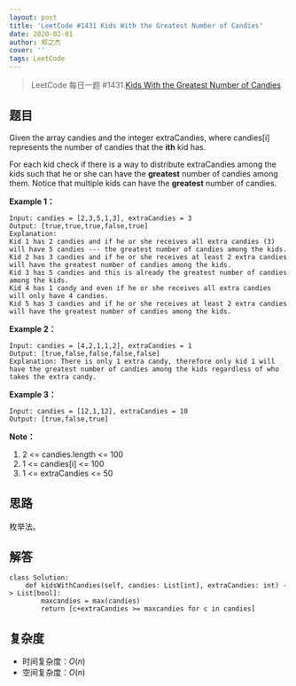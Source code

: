 ```yaml
---
layout: post
title: 'LeetCode #1431 Kids With the Greatest Number of Candies'
date: 2020-02-01
author: 郑之杰
cover: ''
tags: LeetCode
---
```


> LeetCode 每日一题 #1431.[Kids With the Greatest Number of Candies](https://leetcode-cn.com/problems/kids-with-the-greatest-number-of-candies/)

## 题目
Given the array candies and the integer extraCandies, where candies[i] represents the number of candies that the **ith** kid has.

For each kid check if there is a way to distribute extraCandies among the kids such that he or she can have the **greatest** number of candies among them. Notice that multiple kids can have the **greatest** number of candies.


**Example 1：**
```
Input: candies = [2,3,5,1,3], extraCandies = 3
Output: [true,true,true,false,true] 
Explanation: 
Kid 1 has 2 candies and if he or she receives all extra candies (3) will have 5 candies --- the greatest number of candies among the kids. 
Kid 2 has 3 candies and if he or she receives at least 2 extra candies will have the greatest number of candies among the kids. 
Kid 3 has 5 candies and this is already the greatest number of candies among the kids. 
Kid 4 has 1 candy and even if he or she receives all extra candies will only have 4 candies. 
Kid 5 has 3 candies and if he or she receives at least 2 extra candies will have the greatest number of candies among the kids. 
```

**Example 2：**
```
Input: candies = [4,2,1,1,2], extraCandies = 1
Output: [true,false,false,false,false] 
Explanation: There is only 1 extra candy, therefore only kid 1 will have the greatest number of candies among the kids regardless of who takes the extra candy.
```

**Example 3：**
```
Input: candies = [12,1,12], extraCandies = 10
Output: [true,false,true]
```

**Note：**
1. 2 <= candies.length <= 100
2. 1 <= candies[i] <= 100
3. 1 <= extraCandies <= 50

## 思路
枚举法。

## 解答
```
class Solution:
    def kidsWithCandies(self, candies: List[int], extraCandies: int) -> List[bool]:
        maxcandies = max(candies)
        return [c+extraCandies >= maxcandies for c in candies]
```

## 复杂度
- 时间复杂度：$O(n)$
- 空间复杂度：$O(n)$